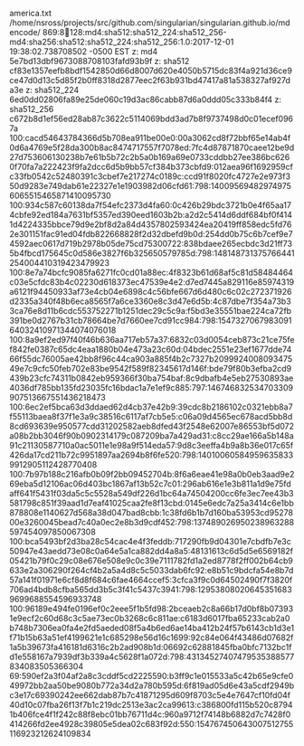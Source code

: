 america.txt
/home/nsross/projects/src/github.com/singularian/singularian.github.io/mdencode/
869:8:100:128:md4:sha512:sha512_224:sha512_256-md4:sha256:sha512:sha512_224:sha512_256:1.0:2017-12-01 19:38:02.738708502 -0500 EST
z: md4 5e7bd13dbf9673088708103fafd93b9f
z: sha512 cf83e1357eefb8bdf1542850d66d8007d620e4050b5715dc83f4a921d36ce9ce47d0d13c5d85f2b0ff8318d2877eec2f63b931bd47417a81a538327af927da3e
z: sha512_224 6ed0dd02806fa89e25de060c19d3ac86cabb87d6a0ddd05c333b84f4
z: sha512_256 c672b8d1ef56ed28ab87c3622c5114069bdd3ad7b8f9737498d0c01ecef0967a
100:cacd54643784366d5b708ea911be00e0:00a3062cd8f72bbf65e14ab4f0d6a4769e5f28da300b8ac8474717557f7078ed:7fc4d87871870caee12be9d27d753606130238b7e61b5b72c2b5a0b169a69e0733cddbb27ee386bc6260f70fa7a222423f9fa2dcc6d5b9bb57cf384b373cbfd9:012aea96f1692959cfc33fb0542c52480391c3cbef7e217274c0189c:ccd91f8020fc4727e2e973f350d9283e749dab61e22327e1e1903982d06cfd61:798:140095694829749756065515465871410095730
100:934c587c60138da7f54efc2373d4fa60:0c426b29bdc3721b0e4f65aa174cbfe92ed184a7631bf5357ed390eed1603b2b:a2d2c5414d6ddf684bf0f4141d4224335bbce79d9e2bf8d2a84d4357802593424ea20419ff858edc5fd762e301151fac91ed04fdb822668828f2d32dbefd9b0d:254dd0b75c6b7cef9e74592aec0617d719b2978b05de75cd75300722:838bdaee265ecbdc3d21ff735b4fbcd175645c0d586e3827f6b325650579785d:798:148148731375766441254004410319423479923
100:8e7a74bcfc9085fa6271fc0cd01a88ec:4f8323b61d68af5c81d58484464c03e5cfdc83b4c02230d618373ec47539e4e2:d7ed7445a829116e85974319a6121f94450933af73e4cb04e6898c4c56bfe667d6d480c6c02c272371926d2335a340f48b6eca8565f7a6ce3360e8c3d47e6d5b:4c87dbe7f354a73b33ca76e8d11b6cdc553752271b1251dec29c5c9a:f5bd3e35551bae224ca72fb391be0d2767b31cb78664be7d7660ee7cd91cc984:798:154732706798309164032410971344074076018
100:8a9ef2ed97f40f46b636aa717eb57a37:6832c03d0054ceb873c21ce75fef842fe0387c65dc4eaa1880b04e473a23c60d:04bdec2551e23ef1677dde7466f55dc76005ae42bb8f96c44ca903a885f4b2c7327b209992400809347549e7c9cfc50feb702e83be9542f589f82345617d146f:bde79f80b3efba2cd9439b23cfc74311b0842eb959366f30ba754baf:8c9dbafb4e5eb27530893ae4036df785bb135fd23035fc16bdac1a7e1ef9c885:797:146746832534703309907513667551436218473
100:6ec2ef5bca63d3ddaed62d4cb37e42b9:39cdc8b2186102c0321ebb8a7f55113baea8f37f1e3a9c38516c6117af7cb5e5:c06a09d4565ec678acd5bb8d8cd693639e950577cdd31202582aeb8dfed43f2548e62007e86553bf5d072a08b2bb3046f90b0902314179c087209ba7a429ad31:c8cc29ae166a5b148a91c21130587710a0ac5011e1e98a9f514eda57:9d8c3eeffa4b9a8b36e017c65f426da17cd211b72c9951897aa2694b8f6fe520:798:140100605849596358339912905112428770408
100:7b97b188c216afb0b09f2bb09452704b:8f6a6eae41e98a0b0eb3aad9e269eba5d12106ac06d403bc1867af13b52c7c01:296ab616e1e3b811a1d9e75fdaff641f5431f03da5c5c5528a549df226d1bc64a74504200cc6fe3ec7ee43b3581798c851f39aad1d7eaf41025caa2fe8f13cbd:0145e6edc7a25a3414c6e1bb878808e1140627d568a38d047bad8cbb:1c38fd6b1b7d160ba53953cd9527800e3260045bead7c40a0ec2e8b3d9cdf452:798:137489026950238963288597454097850067308
100:bca5493bf2d3ba28c54cac4e4f3feddb:717290fb9d04301e7cbdfb7e3c50947e43aedd73e08c0a64e5a1ca882dd4a8a5:48131613c6d5d5e6569182f05421b79f0c29c08e676e508e9c0c39e7111782fd1a2ed8778f2ff002b64cb9633e2a306290f264cf4b2a5a4d8c5c5033dab6fc92:e8b51c9bdcfa54e8b7d57a141f01971e6cf8d8f684c6fae4664ccef5:3cfca3f9c0d64502490f7f3820f706ad4bdb8cfba565dd3b5c3f41c5437c3941:798:129538080206453516839699688554596933748
100:96189e494fe0196ef0c2eee5f1b5fd98:2bceaeb2c8a66b17d0bf8b073931e9ecf2c60d68c3c5ae73ec0b3268c6c811ae:c6183d6017fba65233cab2a0b748b7306ea0fa4e2fd5aeded08f5a4b6ed6ae14ba412b24f57b6143cb1d3e1f71b15b63a51ef4199621e1c685298e56d16c1699:92c84e064f43486d07682f1a5b39673fa416181d6316c2b2ad908b1d:06692c62881845fba0bfc7132bc1fd1e558167a7939df3b339a4c5628f1a072d:798:43134527407479535388577834083505366304
69:590ef2a3f04af2a8c3cddf5cd2225590:b3ff9c1e015533a5c42b65e9cfe049972bb2aa50be9080b772a34d2a780b595d:6f819ad05d6e43a5cdf2949bc3e17c69390242ee662dab87b7c41871295d609f8703c5e4e7647cf10fd04f40d10c07fba26f13f7b1c219dc2513e3ac2ca99613:c386800fd115b520c87941b406fce4f1f242c88f8ebc01bb76711d4c:960a9712f74148b6882d7c7428f0414266fd2ee4928c39805e5dea02c683f92d:550:154767450643007512755116923212624109834
